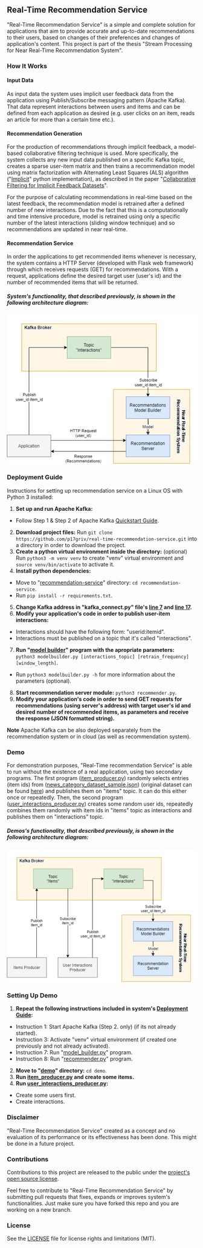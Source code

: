 ## Real-Time Recommendation Service

"Real-Time Recommendation Service" is a simple and complete solution for applications that aim to provide accurate and up-to-date recommendations to their users, based on changes of their preferences and changes of application's content. This project is part of the thesis "Stream Processing for Near Real-Time Recommendation System".

### How It Works

#### Input Data

As input data the system uses implicit user feedback data from the application using Publish/Subscribe messaging pattern (Apache Kafka). That data represent interactions between users and items and can be defined from each application as desired (e.g. user clicks on an item, reads an article for more than a certain time etc.).

#### Recommendation Generation

For the production of recommendations through implicit feedback, a model-based collaborative filtering technique is used. More specifically, the system collects any new input data published on a specific Kafka topic, creates a sparse user-item matrix and then trains a recommendation model using matrix factorization with Alternating Least Squares (ALS) algorithm ("[Implicit](https://github.com/benfred/implicit)" python implementation), as described in the paper "[Collaborative Filtering for Implicit Feedback Datasets](https://ieeexplore.ieee.org/document/4781121)".

For the purpose of calculating recommendations in real-time based on the latest feedback, the recommendation model is retrained after a defined number of new interactions. Due to the fact that this is a computationally and time intensive procedure, model is retrained using only a specific number of the latest interactions (sliding window technique) and so recommendations are updated in near real-time.

#### Recommendation Service

In order the applications to get recommended items whenever is necessary, the system contains a HTTP Server (developed with Flask web framework) through which receives requests (GET) for recommendations. With a request, applications define the desired target user (user's id) and the number of recommended items that will be returned.

##### System's functionality, that described previously, is shown in the following architecture diagram:

![System's Architecture Diagram](img/architecture_diagram.png)

### Deployment Guide

Instructions for setting up recommendation service on a Linux OS with Python 3 installed:

1. **Set up and run Apache Kafka:**
  - Follow Step 1 & Step 2 of Apache Kafka [Quickstart Guide](https://kafka.apache.org/quickstart).
2. **Download project files:** Run ``` git clone https://github.com/p17griv/real-time-recommendation-service.git ``` into a directory in order to download the project.
3. **Create a python virtual environment inside the directory:** (optional) Run ``` python3 -m venv venv ``` to create "venv" virtual environment and ``` source venv/bin/activate ``` to activate it.
4. **Install python dependencies:**
  - Move to "[recommendation-service](recommendation-service)" directory: ``` cd recommendation-service ```.
  - Run ``` pip install -r requirements.txt ```.
5. **Change Kafka address in "kafka_connect.py" file's [line 7](https://github.com/p17griv/real-time-recommendation-service/blob/4973e6118d4cba50bfd688bbf3ca3e909eddfb50/recommendation-service/kafka_connect.py#L7) and [line 17](https://github.com/p17griv/real-time-recommendation-service/blob/4973e6118d4cba50bfd688bbf3ca3e909eddfb50/recommendation-service/kafka_connect.py#L17).**
6. **Modify your application's code in order to publish user-item interactions:**
  - Interactions should have the following form: "userid:itemid".
  - Interactions must be published on a topic that it's called "interactions".
7. **Run "[model builder](recommendation-service/model_builder.py)" program with the apropriate parameters:** ``` python3 modelbuilder.py [interactions_topic] [retrain_frequency] [window_length]```.
  - Run ``` python3 modelbuilder.py -h ``` for more information about the parameters (optional).
8. **Start recommendation server module:** ``` python3 recommender.py ```.
9. **Modify your application's code in order to send GET requests for recommendations (using server's address) with target user's id and desired number of recommended items, as parameters and receive the response (JSON formatted string).**

**Note**
Apache Kafka can be also deployed separately from the recommendation system or in cloud (as well as recommendation system).

### Demo

For demonstration purposes, "Real-Time recommendation Service" is able to run without the existence of a real application, using two secondary programs. The first program ([item_producer.py](demo/item_producer.py)) randomly selects entries (item ids) from ([news_category_dataset_sample.json](demo/news_category_dataset.json)) (original dataset can be found [here](https://www.kaggle.com/rmisra/news-category-dataset?select=News_Category_Dataset_v2.json)) and publishes them on "items" topic. It can do this either once or repeatedly. Then, the second program ([user_interactions_producer.py](demo/user_interactions_producer.py)) creates some random user ids, repeatedly combines them randomly with item ids in "items" topic as interactions and publishes them on "interactions" topic.

##### Demos's functionality, that described previously, is shown in the following architecture diagram:

![Demos's Architecture Diagram](img/architecture_diagram_demo.png)

### Setting Up Demo

1. **Repeat the following instructions included in system's [Deployment Guide]():**
  - Instruction 1: Start Apache Kafka (Step 2. only) (if its not already started).
  - Instruction 3: Activate "venv" virtual environment (if created one previously and not already activated).
  - Instruction 7: Run "[model_builder.py](recommendation-service/model_builder.py)" program.
  - Instruction 8: Run "[recommender.py](recommendation-service/recommender.py)" program.
2. **Move to "[demo](demo)" directory:** ``` cd demo ```.
3. **Run [item_producer.py](demo/item_producer.py) and create some items.**
4. **Run [user_interactions_producer.py](demo/user_interactions_producer.py):**
  - Create some users first.
  - Create interactions.

### Disclaimer

"Real-Time Recommendation Service" created as a concept and no evaluation of its performance or its effectiveness has been done. This might be done in a future project.

### Contributions

Contributions to this project are released to the public under the [project's open source license](LICENSE.md).

Feel free to contribute to "Real-Time Recommendation Service" by submitting pull requests that fixes, expands or improves system's functionalities. Just make sure you have forked this repo and you are working on a new branch.

### License

See the [LICENSE](LICENSE.md) file for license rights and limitations (MIT).
